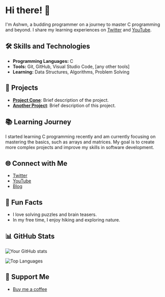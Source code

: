 # Hi there! 👋

I'm Ashwn, a budding programmer on a journey to master C programming and beyond. I share my learning experiences on [Twitter](https://twitter.com/ashwn79) and [YouTube](https://youtube.com/ashwn79).

## 🛠️ Skills and Technologies

- **Programming Languages:** C
- **Tools:** Git, GitHub, Visual Studio Code, [any other tools]
- **Learning:** Data Structures, Algorithms, Problem Solving

## 🚀 Projects

- [**Project Cone**](https://github.com/yourusername/projectname): Brief description of the project.
- [**Another Project**](https://github.com/yourusername/anotherproject): Brief description of this project.

## 📚 Learning Journey

I started learning C programming recently and am currently focusing on mastering the basics, such as arrays and matrices. My goal is to create more complex projects and improve my skills in software development.

## 🌐 Connect with Me

- [Twitter](https://twitter.com/ashwn79)
- [YouTube](https://youtube.com/ashwn79)
- [Blog](https://ashwn79.com)

## 🎉 Fun Facts

- I love solving puzzles and brain teasers.
- In my free time, I enjoy hiking and exploring nature.

## 📊 GitHub Stats

![Your GitHub stats](https://github-readme-stats.vercel.app/api?username=ashwn79&show_icons=true&theme=radical)

![Top Languages](https://github-readme-stats.vercel.app/api/top-langs/?username=ashwn79&layout=compact&theme=radical)

## 💖 Support Me

- [Buy me a coffee](https://buymeacoffee.com/ashwn79)


